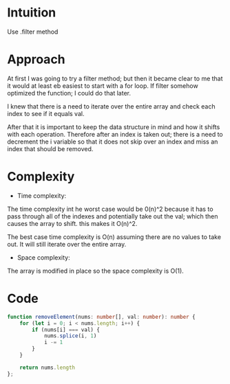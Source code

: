 # Intuition
<!-- Describe your first thoughts on how to solve this problem. -->
Use .filter method
# Approach
<!-- Describe your approach to solving the problem. -->
At first I was going to try a filter method; but then it became clear to me that it would at least eb easiest to start with a for loop. If filter somehow optimized the function; I could do that later. 

I knew that there is a need to iterate over the entire array and check each index to see if it equals val.

After that it is important to keep the data structure in mind and how it shifts with each operation. Therefore after an index is taken out; there is a need to decrement the i variable so that it does not skip over an index and miss an index that should be removed.

# Complexity
- Time complexity:
<!-- Add your time complexity here, e.g. $$O(n)$$ -->

The time complexity int he worst case would be 0(n)^2 because it has to pass through all of the indexes and potentially take out the val; which then causes the array to shift. this makes it O(n)^2.

The best case time complexity is O(n) assuming there are no values to take out. It will still iterate over the entire array. 

- Space complexity:
<!-- Add your space complexity here, e.g. $$O(n)$$ -->

The array is modified in place so the space complexity is O(1).

# Code
```typescript []
function removeElement(nums: number[], val: number): number {
    for (let i = 0; i < nums.length; i++) {
        if (nums[i] === val) {
            nums.splice(i, 1)
            i -= 1
        }
    }

    return nums.length
};
```
